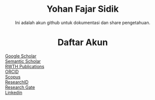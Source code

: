 <h1 align="center">Yohan Fajar Sidik</h1>
<p align="center">Ini adalah akun github untuk dokumentasi dan share pengetahuan.</p>

<h1 align="center">Daftar Akun</h1>

[Google Scholar](https://scholar.google.com/citations?user=zRZB_Q0AAAAJ&hl=de&oi=ao)  
[Semantic Scholar](https://www.semanticscholar.org/author/Yohan-Fajar-Sidik/100969224)   
[RWTH Publications](https://publications.rwth-aachen.de/search?ln=en&p=author:%22Sidik%2C%20Y.%20F.%22)  
[ORCID](https://orcid.org/0000-0002-3826-2095)   
[Scopus](https://www.scopus.com/authid/detail.uri?authorId=57212457786)  
[ResearchID](https://publons.com/researcher/AAM-4468-2021/)  
[Research Gate](https://www.researchgate.net/profile/Yohan-Fajar-Sidik)  
[Linkedin](https://www.linkedin.com/in/yohan-fajar-sidik-84155033/) 

